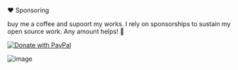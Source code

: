 ❤️ Sponsoring

buy me a coffee and supoort my works.
I rely on sponsorships to sustain my open source work. Any amount helps! 💚

[
![Donate with PayPal](https://raw.githubusercontent.com/stefan-niedermann/paypal-donate-button/master/paypal-donate-button.png)
](https://www.paypal.com/cgi-bin/webscr?cmd=_s-xclick&hosted_button_id=QT54MSJR6QU8Y)


![image](https://github.com/coffeehacker1337/coffeehacker1337/assets/147696229/6cee6fc8-eb32-4df9-b1d7-64747e7c2102)
